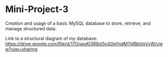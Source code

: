 # Mini-Project-3
Creation and usage of a basic MySQL database to store, retrieve, and manage structured data.

Link to a structural diagram of my database: https://drive.google.com/file/d/17OrajuKI3R8zI5oS0eYndM7l4BbVqVvW/view?usp=sharing
